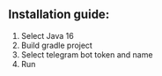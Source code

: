 ## Installation guide:
1. Select Java 16
2. Build gradle project
3. Select telegram bot token and name
4. Run